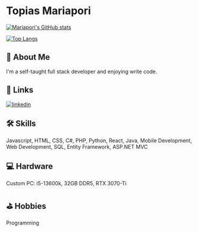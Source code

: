 
# Topias Mariapori

[![Mariapori's GitHub stats](https://github-readme-stats.vercel.app/api?username=Mariapori&count_private=true&show_icons=true&theme=darcula)](https://github.com/anuraghazra/github-readme-stats)

[![Top Langs](https://github-readme-stats.vercel.app/api/top-langs/?username=Mariapori&theme=darcula&langs_count=10)](https://github.com/anuraghazra/github-readme-stats)


## 🚀 About Me
I'm a self-taught full stack developer
and enjoying write code.


## 🔗 Links
[![linkedin](https://img.shields.io/badge/linkedin-0A66C2?style=for-the-badge&logo=linkedin&logoColor=white)](https://www.linkedin.com/in/topias-mariapori/)


## 🛠 Skills
Javascript, HTML, CSS, C#, PHP, Python,
React, Java, Mobile Development, Web Development, SQL, Entity Framework, ASP.NET MVC



## 💻 Hardware
Custom PC: i5-13600k, 32GB DDR5, RTX 3070-Ti



## ⛳ Hobbies
Programming
